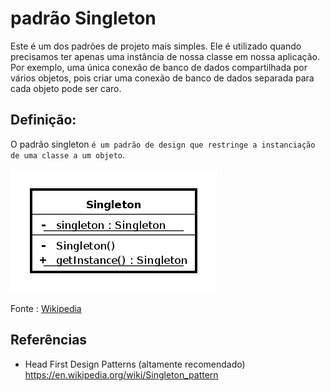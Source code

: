# padrão Singleton


Este é um dos padrões de projeto mais simples. 
Ele é utilizado quando precisamos ter apenas uma instância de nossa classe em nossa aplicação. Por exemplo, uma única conexão de banco de dados compartilhada por vários objetos, pois criar uma conexão de banco de dados separada para cada objeto pode ser caro. 

## Definição:

O padrão singleton `é um padrão de design que restringe a instanciação de uma classe a um objeto`.

![Diagrama de classe do Singleton.](Singleton_UML_class_diagram.svg.png)

Fonte : [Wikipedia](https://en.wikipedia.org/wiki/Singleton_pattern)



## Referências

- Head First Design Patterns (altamente recomendado)
https://en.wikipedia.org/wiki/Singleton_pattern


